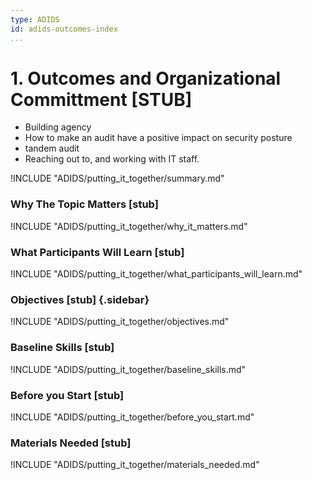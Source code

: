 ```yaml
---
type: ADIDS
id: adids-outcomes-index
...
```


# 1. Outcomes and Organizational Committment [STUB]

<!-- ![](content/images/organizational_committment.png "") -->

  * Building agency
  * How to make an audit have a positive impact on security posture
  * tandem audit
  * Reaching out to, and working with IT staff.

!INCLUDE "ADIDS/putting_it_together/summary.md"

### Why The Topic Matters [stub]

!INCLUDE "ADIDS/putting_it_together/why_it_matters.md"

### What Participants Will Learn [stub]

!INCLUDE "ADIDS/putting_it_together/what_participants_will_learn.md"

### Objectives [stub] {.sidebar}

!INCLUDE "ADIDS/putting_it_together/objectives.md"

### Baseline Skills [stub]

!INCLUDE "ADIDS/putting_it_together/baseline_skills.md"

### Before you Start [stub]

<?trainer resources?>
!INCLUDE "ADIDS/putting_it_together/before_you_start.md"

### Materials Needed [stub]

!INCLUDE "ADIDS/putting_it_together/materials_needed.md"
